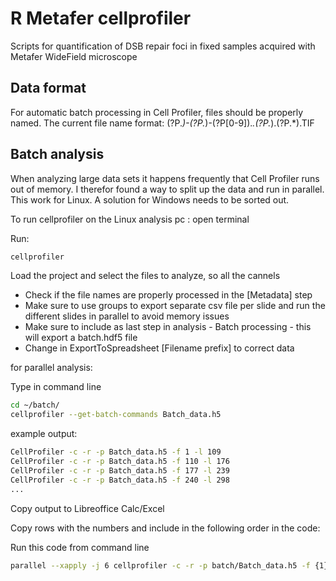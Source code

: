 # R Metafer cellprofiler
Scripts for quantification of DSB repair foci in fixed samples acquired with Metafer WideField microscope

## Data format
For automatic batch processing in Cell Profiler, files should be properly named.
The current file name format:
(?P<cellline>.*)-(?P<treatment>.*)-(?P<replicate>[0-9]).*\.(?P<ImageNumber>.*)\.(?P<Channel>.*).TIF

## Batch analysis
When analyzing large data sets it happens frequently that Cell Profiler runs out of memory. I therefor found a way to split up the data and run in parallel. This work for Linux. A solution for Windows needs to be sorted out.

To run cellprofiler on the Linux analysis pc : open terminal

Run:

```bash
cellprofiler
```

Load the project and select the files to analyze, so all the cannels

- Check if the file names are properly processed in the [Metadata] step
- Make sure to use groups to export separate csv file per slide and run the different slides in parallel to avoid memory issues
- Make sure to include as last step in analysis - Batch processing - this will export a batch.hdf5 file
- Change in ExportToSpreadsheet [Filename prefix] to correct data

for parallel analysis:

Type in command line

```bash
cd ~/batch/
cellprofiler --get-batch-commands Batch_data.h5
```

example output:

```bash
CellProfiler -c -r -p Batch_data.h5 -f 1 -l 109
CellProfiler -c -r -p Batch_data.h5 -f 110 -l 176
CellProfiler -c -r -p Batch_data.h5 -f 177 -l 239
CellProfiler -c -r -p Batch_data.h5 -f 240 -l 298
...
```

Copy output to Libreoffice Calc/Excel

Copy rows with the numbers and include in the following order in the code:

Run this code from command line

```bash
parallel --xapply -j 6 cellprofiler -c -r -p batch/Batch_data.h5 -f {1} -l {2} ::: 1 110 177 240 ::: 109 176 239 298
```
